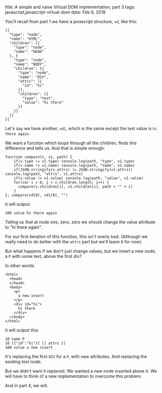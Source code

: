 title: A simple and naive Virtual DOM implementation, part 3
tags: javascript,javascript-virtual-dom
date: Feb 6, 2018

You'll recall from part 1 we have a javascript structure, `vd`, like this:

```
[{
  "type": "node",
  "name": "HTML",
  "children": [{
    "type": "node",
    "name": "HEAD"
  }, {
    "type": "node",
    "name": "BODY",
    "children": [{
      "type": "node",
      "name": "DIV",
      "attrs": [{
        "id": "hi"
      }],
      "children": [{
        "type": "text",
        "value": "hi there"
      }]
    }]
  }]
}]
```

Let's say we have another, `vd1`, which is the same except the text value is `hi there again`.

We want a function which loops through all the children, finds this difference and tells us. And that is simple enough:

```
function compare(v, v1, path) {
    if(v.type != v1.type) console.log(path, "type", v1.type)
    if(v.name != v1.name) console.log(path, "name", v1.name)
    if(JSON.stringify(v.attrs) != JSON.stringify(v1.attrs)) console.log(path, "attrs", v1.attrs)
    if(v.value != v1.value) console.log(path, "value", v1.value)
    for(var i = 0; i < v.children.length; i++) {
      compare(v.children[i], v1.children[i], path + "" + i)
    }
}; compare(vd[0], vd1[0], "")
```

It will output:

```
100 value hi there again
```

Telling us that at node one, zero, zero we should change the value attribute to "hi there again".

For our first iteration of this function, this isn't overly bad. (Although we really need to do better with the `attrs` part but we'll leave it for now).

But what happens if we don't just change values, but we insert a new node, a `P` with some text, above the first div? 

In other words:

```
<html>
  <head>
  </head>
  <body>
    <p>
      a new insert
    </p>
    <div id="hi">
      hi there
    </div>
  </body>
</html>
```

It will output this:

```
10 name P
10 [{"id":"hi"}] [] attrs []
100 value a new insert
```

It's replacing the first `DIV` for a `P`, with new attributes. And replacing the existing text node.

But we didn't want it replaced. We wanted a new node inserted above it. We will have to think of a new implementation to overcome this problem.

And in part 4, we will.
